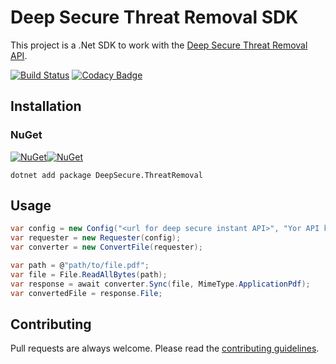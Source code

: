 # Deep Secure Threat Removal SDK

This project is a .Net SDK to work with the [Deep Secure Threat Removal API](https://threat-removal.deep-secure.com/).

[![Build Status](https://github.com/baynezy/deep-secure-threat-removal-sdk/workflows/CI%2FCD/badge.svg)](https://github.com/baynezy/deep-secure-threat-removal-sdk/actions?query=workflow%3ACI%2FCD) [![Codacy Badge](https://app.codacy.com/project/badge/Grade/939558c9841e4896a12dea992a514990)](https://www.codacy.com/gh/baynezy/deep-secure-threat-removal-sdk/dashboard?utm_source=github.com&amp;utm_medium=referral&amp;utm_content=baynezy/deep-secure-threat-removal-sdk&amp;utm_campaign=Badge_Grade)

## Installation

### NuGet

[![NuGet](https://img.shields.io/nuget/v/DeepSecure.ThreatRemoval?style=square)](https://www.nuget.org/packages/DeepSecure.ThreatRemoval/)[![NuGet](https://img.shields.io/nuget/dt/DeepSecure.ThreatRemoval?style=square)](https://www.nuget.org/packages/DeepSecure.ThreatRemoval/)

```posh
dotnet add package DeepSecure.ThreatRemoval
```

## Usage

```csharp
var config = new Config("<url for deep secure instant API>", "Yor API key");
var requester = new Requester(config);
var converter = new ConvertFile(requester);

var path = @"path/to/file.pdf";
var file = File.ReadAllBytes(path);
var response = await converter.Sync(file, MimeType.ApplicationPdf);
var convertedFile = response.File;
```

## Contributing

Pull requests are always welcome. Please read the [contributing guidelines](.github/CONTRIBUTING.md).

